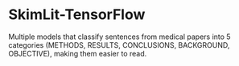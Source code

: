 # SkimLit-TensorFlow
Multiple models that classify sentences from medical papers into 5 categories (METHODS, RESULTS, CONCLUSIONS, BACKGROUND, OBJECTIVE), making them easier to read.

